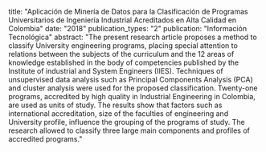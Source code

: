 title: "Aplicación de Minería de Datos para la Clasificación de Programas Universitarios de Ingeniería Industrial
Acreditados en Alta Calidad en Colombia"
date: "2018"
publication_types: "2"
publication: "Información Tecnológica"
abstract: "The present research article proposes a method to classify University engineering programs, placing special
attention to relations between the subjects of the curriculum and the 12 areas of knowledge established in the
body of competencies published by the Institute of industrial and System Engineers (IIES). Techniques of
unsupervised data analysis such as Principal Components Analysis (PCA) and cluster analysis were used for
the proposed classification. Twenty-one programs, accredited by high quality in Industrial Engineering in
Colombia, are used as units of study. The results show that factors such as international accreditation, size of
the faculties of engineering and University profile, influence the grouping of the programs of study. The
research allowed to classify three large main components and profiles of accredited programs."

